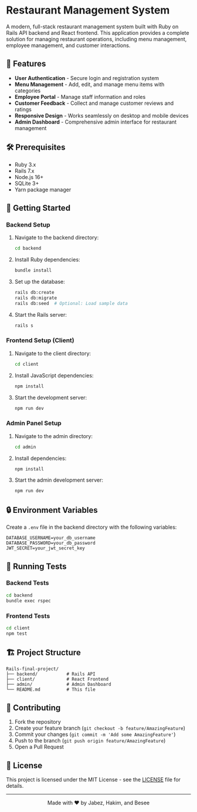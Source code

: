 # Restaurant Management System

A modern, full-stack restaurant management system built with Ruby on Rails API backend and React frontend. This application provides a complete solution for managing restaurant operations, including menu management, employee management, and customer interactions.

## 🚀 Features

- **User Authentication** - Secure login and registration system
- **Menu Management** - Add, edit, and manage menu items with categories
- **Employee Portal** - Manage staff information and roles
- **Customer Feedback** - Collect and manage customer reviews and ratings
- **Responsive Design** - Works seamlessly on desktop and mobile devices
- **Admin Dashboard** - Comprehensive admin interface for restaurant management

## 🛠️ Prerequisites

- Ruby 3.x
- Rails 7.x
- Node.js 16+
- SQLite 3+
- Yarn package manager

## 🚀 Getting Started

### Backend Setup

1. Navigate to the backend directory:
   ```bash
   cd backend
   ```

2. Install Ruby dependencies:
   ```bash
   bundle install
   ```

3. Set up the database:
   ```bash
   rails db:create
   rails db:migrate
   rails db:seed  # Optional: Load sample data
   ```

4. Start the Rails server:
   ```bash
   rails s
   ```

### Frontend Setup (Client)

1. Navigate to the client directory:
   ```bash
   cd client
   ```

2. Install JavaScript dependencies:
   ```bash
   npm install
   ```

3. Start the development server:
   ```bash
   npm run dev
   ```

### Admin Panel Setup

1. Navigate to the admin directory:
   ```bash
   cd admin
   ```

2. Install dependencies:
   ```bash
   npm install
   ```

3. Start the admin development server:
   ```bash
   npm run dev
   ```

## 🔒 Environment Variables

Create a `.env` file in the backend directory with the following variables:

```
DATABASE_USERNAME=your_db_username
DATABASE_PASSWORD=your_db_password
JWT_SECRET=your_jwt_secret_key
```

## 🧪 Running Tests

### Backend Tests

```bash
cd backend
bundle exec rspec
```

### Frontend Tests

```bash
cd client
npm test
```

## 🏗️ Project Structure

```
Rails-final-project/
├── backend/           # Rails API
├── client/            # React Frontend
├── admin/             # Admin Dashboard
└── README.md          # This file
```

## 🤝 Contributing

1. Fork the repository
2. Create your feature branch (`git checkout -b feature/AmazingFeature`)
3. Commit your changes (`git commit -m 'Add some AmazingFeature'`)
4. Push to the branch (`git push origin feature/AmazingFeature`)
5. Open a Pull Request

## 📝 License

This project is licensed under the MIT License - see the [LICENSE](LICENSE) file for details.

---

<div align="center">
  Made with ❤️ by Jabez, Hakim, and Besee
</div>
